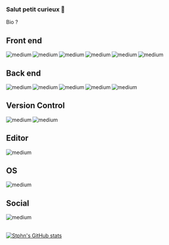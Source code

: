 ### Salut petit curieux 👋

<p> 
Bio ? </br>
</p>
<h2> Front end </h2>
<img align="left" alt="medium" src="https://img.shields.io/badge/-HTML5-%23E44D27?style=for-the-badge&logo=html5&logoColor=ffffff" />
<img align="left" alt="medium" src="https://img.shields.io/badge/JAVASCRIPT-323330?style=for-the-badge&logo=javascript&logoColor=F7DF1E" />
<img align="left" alt="medium" src="https://img.shields.io/badge/-CSS3-%231572B6?style=for-the-badge&logo=css3" />
<img align="left" alt="medium" src="https://img.shields.io/badge/SASS-6a0b88?style=for-the-badge&logo=SASS" />
<img align="left" alt="medium" src="https://img.shields.io/badge/Bootstrap-563D7C?style=for-the-badge&logo=bootstrap&logoColor=white" />
<img align="left" alt="medium" src="https://img.shields.io/badge/Vue.js-35495E?style=for-the-badge&logo=vue.js&logoColor=4FC08D" /> </br>


<h2> Back end </h2>
<img align="left" alt="medium" src="https://img.shields.io/badge/php-%23777BB4.svg?style=for-the-badge&logo=php&logoColor=white" />
<img align="left" alt="medium" src="https://img.shields.io/badge/laravel-ffffff?style=for-the-badge&logo=laravel" />
<img align="left" alt="medium" src="https://img.shields.io/badge/lumen-f6a36f?style=for-the-badge&logo=lumen" />
<img align="left" alt="medium" src="https://img.shields.io/badge/adminer-10ef4c?style=for-the-badge&logo=adminer" />
<img align="left" alt="medium" src="https://img.shields.io/badge/MySQL-00000F?style=for-the-badge&logo=mysql&logoColor=white" /> </br>


<h2> Version Control </h2>
<img align="left" alt="medium" src="https://img.shields.io/badge/github-272b33?style=for-the-badge&logo=github&logoColor=white" />
<img align="left" alt="medium" src="https://img.shields.io/badge/git-%23F05033.svg?style=for-the-badge&logo=git&logoColor=white" /> </br>


<h2> Editor </h2>
<img align="left" alt="medium" src="https://img.shields.io/badge/Visual%20Studio%20Code-0078d7.svg?style=for-the-badge&logo=visual-studio-code&logoColor=white" /> </br>


<h2> OS </h2>
<img align="left" alt="medium" src="https://img.shields.io/badge/ubuntu-0078D6?style=for-the-badge&logo=ubuntu&logoColor=white"> </br>


<h2> Social </h2>
<a href="https://www.linkedin.com/in/stephen-woirin" target="_blank"><img align="left" alt="medium" src="https://img.shields.io/badge/-Stephen-black?style=for-the-badge&logo=Linkedin"></br>

<h6></h6>

![Stphn's GitHub stats](https://github-readme-stats.vercel.app/api?username=Stphn-Wrn&show_icons=true&theme=tokyonight)
 
